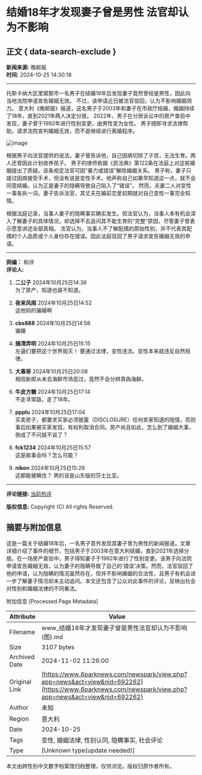 # 结婚18年才发现妻子曾是男性 法官却认为不影响

## 正文 { data-search-exclude }


**新闻来源:** 晚邮报  
**时间:** 2024-10-25 14:30:18  

---

托斯卡纳大区里窝那市一名男子在结婚18年后发现妻子竟然曾经是男性，因此向当地法院申请宣告婚姻无效。 不过，该申请近日被法官驳回，认为不影响婚姻效力。 意大利《晚邮报》报道，这名男子于2003年和妻子在市政厅结婚，婚姻持续了18年，直到2021年两人决定分居。 2022年，男子在分居诉讼中的房产查验中发现，妻子曾于1992年进行性别变更，由男性变为女性。 男子随即寻求法律帮助，请求法院宣判婚姻无效，而不是继续进行离婚程序。 

![image](https://web.popo8.com/202410/25/14/daecf746c5type_png_size_811_165_end.png)

根据男子向法官提供的说法，妻子曾告诉他，自己因病切除了子宫，无法生育。两人还曾因此计划收养孩子。 男子的律师依据《民法典》第122条在法庭上对这桩婚姻提出了质疑。该条规定法官可因“暴力或错误”解除婚姻关系。 男子称，妻子只提过因病接受手术，但没有说是变性手术。他声称自己如果早知道这一点，就不会同意结婚。认为正是妻子的隐瞒导致自己陷入了“错误”。 然而，夫妻二人对变性一事各执一词。妻子告诉法官，其丈夫在婚前恋爱初期就对自己变性一事完全知情。

根据法庭记录，当事人妻子的隐瞒事实确实发生。但法官认为，当事人本有机会深入了解妻子的具体情况，却选择不去追问其不能生育的“完整”原因，尽管妻子曾表示愿意讲述全部真相。 法官认为，当事人不了解配偶的原始性别，并不代表其配偶的个人品质或个人身份存在错误。因此法庭驳回了男子请求宣告婚姻无效的申请。

---

**网编：** 和评  
**评论人:**   
1. **二公子** 2024年10月25日14:36  
   为了房产，知道也装不知道。

2. **夜来风雨** 2024年10月25日14:52  
   这他妈的骗婚啊

3. **cbs888** 2024年10月25日14:56  
   骗婚

4. **搞清弄明** 2024年10月25日15:15  
   左逼们要把这个世界毁灭！ 要通过法律，变性违法。变性本来就违反自然规律。

5. **大春哥** 2024年10月25日20:08  
   相信新郎从未去海鲜市场逛过，竟然不会分辨真偽海鲜。

6. **牛皮方糖** 2024年10月25日17:14  
   不走寻常路，走了18年。

7. **ppplu** 2024年10月25日17:04  
   买卖房子，都要求买家必须披露（DISCLOSURE）任何卖家知道的隐情，否则事后如果被买家发现，有权利取消合同。房产尚且如此，怎么到了婚姻大事，倒成了不问就不说了？

8. **fck1234** 2024年10月25日15:57  
   这是故事会吗？怎么可能？

9. **nikon** 2024年10月25日15:29  
   这都能被瞒住？ 男的该是山东版的莎士比亚。

---

**评论链接:** [当前热评](index.php?act=newsreply&nid=692262#poppin)

**版权信息:** Copyright (C) All rights Reserved. 

## 摘要与附加信息

<!-- tcd_abstract -->
这是一篇关于结婚18年后，一名男子意外发现其妻子曾为男性的新闻报道。文章详细介绍了事件的细节，包括男子于2003年在意大利结婚，直到2021年选择分居。在一场房产查验中，男子得知妻子于1992年进行了性别变更。该男子向法院申请宣告婚姻无效，认为妻子的隐瞒导致了自己的‘错误’决策。然而，法官驳回了他的申请，认为隐瞒的情况虽然存在，但并不影响婚姻的合法性，且男子有机会进一步了解妻子情况却未主动追问。本文还包含了公众对此事件的评论，反映出社会对性别和婚姻法律的不同看法。
<!-- tcd_abstract_end -->

附加信息 [Processed Page Metadata]

| Attribute       | Value                                  |
|-----------------|----------------------------------------|
| Filename        | www_结婚18年才发现妻子曾是男性法官却认为不影响(图).md                             |
| Size            | 3107 bytes                           |
| Archived Date   | 2024-11-02 11:26:00                             |
| Original Link   | [https://www.6parknews.com/newspark/view.php?app=news&act=view&nid=692262](https://www.6parknews.com/newspark/view.php?app=news&act=view&nid=692262)                       |
| Author          | 未知                               |
| Region          | 意大利                               |
| Date            | 2024-10-25                                 |
| Tags            | 变性, 婚姻法律, 性别认同, 隐瞒事实, 社会评论                                 |
| Type            | [Unknown type(update needed)]                                 |
<!-- tcd_table_end -->

本文由跨性别中文数字档案馆归档整理，仅供浏览。版权归原作者所有。
